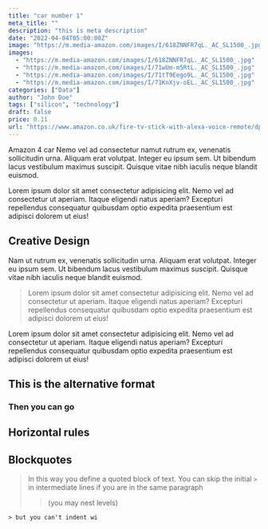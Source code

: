 ```yaml
---
title: "car number 1"
meta_title: ""
description: "this is meta description"
date: "2022-04-04T05:00:00Z"
image: "https://m.media-amazon.com/images/I/618ZNNFR7qL._AC_SL1500_.jpg"
images:
  - "https://m.media-amazon.com/images/I/618ZNNFR7qL._AC_SL1500_.jpg"
  - "https://m.media-amazon.com/images/I/71wUm-m5RtL._AC_SL1500_.jpg"
  - "https://m.media-amazon.com/images/I/71tT9Eego9L._AC_SL1500_.jpg"
  - "https://m.media-amazon.com/images/I/71KnXjv-oEL._AC_SL1500_.jpg"
categories: ["Data"]
author: "John Doe"
tags: ["silicon", "technology"]
draft: false
price: 0.11
url: "https://www.amazon.co.uk/fire-tv-stick-with-alexa-voice-remote/dp/B08C1RR8JM"
---
```


Amazon 4 car Nemo vel ad consectetur namut rutrum ex, venenatis sollicitudin urna. Aliquam erat volutpat. Integer eu ipsum sem. Ut bibendum lacus vestibulum maximus suscipit. Quisque vitae nibh iaculis neque blandit euismod.

Lorem ipsum dolor sit amet consectetur adipisicing elit. Nemo vel ad consectetur ut aperiam. Itaque eligendi natus aperiam? Excepturi repellendus consequatur quibusdam optio expedita praesentium est adipisci dolorem ut eius!

## Creative Design

Nam ut rutrum ex, venenatis sollicitudin urna. Aliquam erat volutpat. Integer eu ipsum sem. Ut bibendum lacus vestibulum maximus suscipit. Quisque vitae nibh iaculis neque blandit euismod.

> Lorem ipsum dolor sit amet consectetur adipisicing elit. Nemo vel ad consectetur ut aperiam. Itaque eligendi natus aperiam? Excepturi repellendus consequatur quibusdam optio expedita praesentium est adipisci dolorem ut eius!

Lorem ipsum dolor sit amet consectetur adipisicing elit. Nemo vel ad consectetur ut aperiam. Itaque eligendi natus aperiam? Excepturi repellendus consequatur quibusdam optio expedita praesentium est adipisci dolorem ut eius!

## This is the alternative format

### Then you can go

## Horizontal rules

## Blockquotes

> In this way you define a quoted block of text.
> You can skip the initial `>` in intermediate lines
> if you are in the same paragraph
>
> > (you may nest levels)

    > but you can't indent wi
